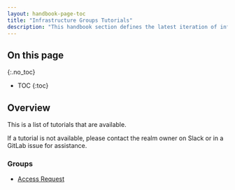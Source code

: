 ```yaml
---
layout: handbook-page-toc
title: "Infrastructure Groups Tutorials"
description: "This handbook section defines the latest iteration of infrastructure standards for AWS and GCP across all departments and groups at GitLab."
---
```


## On this page
{:.no_toc}

- TOC
{:toc}

## Overview

This is a list of tutorials that are available.

If a tutorial is not available, please contact the realm owner on Slack or in a GitLab issue for assistance.

### Groups

* [Access Request](/handbook/infrastructure-standards/tutorials/groups/access-request)
